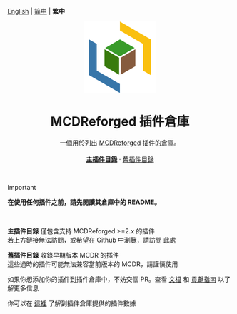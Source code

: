 [English](readme.md) | [简中](readme_zh_cn.md) | **繁中**

<div align="center">
<img src="https://raw.githubusercontent.com/MCDReforged/MCDReforged/refs/heads/master/logo/images/logo_compact.svg" alt="MCDReforged Logo" />

<h1>MCDReforged 插件倉庫</h1>

</div>

<p align="center">
  一個用於列出 <a href="https://github.com/Fallen-Breath/MCDReforged">MCDReforged</a> 插件的倉庫。
  <br>
  <br>
  <a href="https://mcdreforged.com/zh-CN/plugins"><strong>主插件目錄</strong></a>
  ·
  <a href="https://github.com/MCDReforged/PluginCatalogue/blob/legacy/readme_cn.md">舊插件目錄</a>
</p>
<br>

> [!IMPORTANT]
> **在使用任何插件之前，請先閱讀其倉庫中的 README。**

<br>

**主插件目錄** 僅包含支持 MCDReforged >=2.x 的插件  
若上方鏈接無法訪問，或希望在 Github 中瀏覽，請訪問 [此處](https://github.com/MCDReforged/PluginCatalogue/blob/catalogue/readme-zh_cn.md)

**舊插件目錄** 收錄早期版本 MCDR 的插件  
這些過時的插件可能無法兼容當前版本的 MCDR，請謹慎使用

如果你想添加你的插件到插件倉庫中，不妨交個 PR。查看 [文檔](https://docs.mcdreforged.com/zh-cn/latest/plugin_dev/plugin_catalogue.html) 和 [貢獻指南](CONTRIBUTING_cn.md) 以了解更多信息

你可以在 [這裡](https://github.com/MCDReforged/PluginCatalogue/tree/meta) 了解到插件倉庫提供的插件數據
